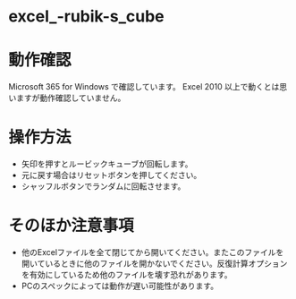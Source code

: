 # excel_-rubik-s_cube

# 動作確認
Microsoft 365 for Windows で確認しています。
Excel 2010 以上で動くとは思いますが動作確認していません。


# 操作方法
- 矢印を押すとルービックキューブが回転します。
- 元に戻す場合はリセットボタンを押してください。
- シャッフルボタンでランダムに回転させます。


# そのほか注意事項
- 他のExcelファイルを全て閉じてから開いてください。またこのファイルを開いているときに他のファイルを開かないでください。反復計算オプションを有効にしているため他のファイルを壊す恐れがあります。
- PCのスペックによっては動作が遅い可能性があります。
